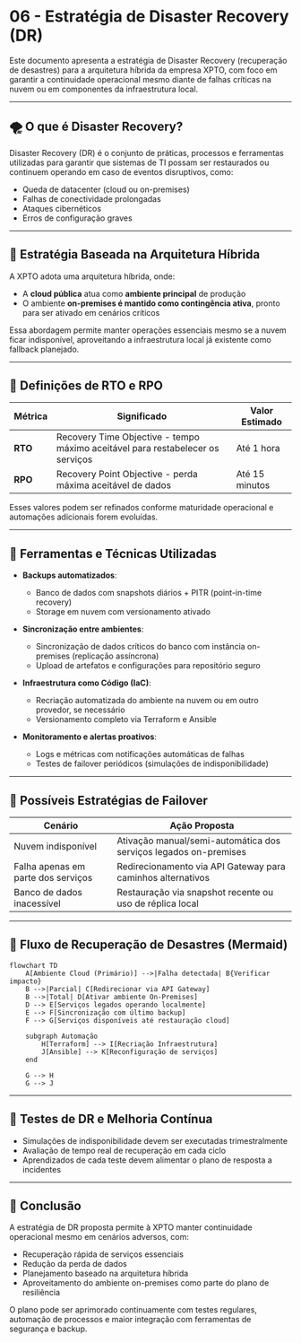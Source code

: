 # 06 - Estratégia de Disaster Recovery (DR)

Este documento apresenta a estratégia de Disaster Recovery (recuperação de desastres) para a arquitetura híbrida da empresa XPTO, com foco em garantir a continuidade operacional mesmo diante de falhas críticas na nuvem ou em componentes da infraestrutura local.

---

## 🌪️ O que é Disaster Recovery?

Disaster Recovery (DR) é o conjunto de práticas, processos e ferramentas utilizadas para garantir que sistemas de TI possam ser restaurados ou continuem operando em caso de eventos disruptivos, como:

- Queda de datacenter (cloud ou on-premises)
- Falhas de conectividade prolongadas
- Ataques cibernéticos
- Erros de configuração graves

---

## 🧭 Estratégia Baseada na Arquitetura Híbrida

A XPTO adota uma arquitetura híbrida, onde:

- A **cloud pública** atua como **ambiente principal** de produção
- O ambiente **on-premises é mantido como contingência ativa**, pronto para ser ativado em cenários críticos

Essa abordagem permite manter operações essenciais mesmo se a nuvem ficar indisponível, aproveitando a infraestrutura local já existente como fallback planejado.

---

## 📐 Definições de RTO e RPO

| Métrica | Significado                                                                    | Valor Estimado |
| ------- | ------------------------------------------------------------------------------ | -------------- |
| **RTO** | Recovery Time Objective - tempo máximo aceitável para restabelecer os serviços | Até 1 hora     |
| **RPO** | Recovery Point Objective - perda máxima aceitável de dados                     | Até 15 minutos |

Esses valores podem ser refinados conforme maturidade operacional e automações adicionais forem evoluídas.

---

## 🧰 Ferramentas e Técnicas Utilizadas

- **Backups automatizados**:

  - Banco de dados com snapshots diários + PITR (point-in-time recovery)
  - Storage em nuvem com versionamento ativado

- **Sincronização entre ambientes**:

  - Sincronização de dados críticos do banco com instância on-premises (replicação assíncrona)
  - Upload de artefatos e configurações para repositório seguro

- **Infraestrutura como Código (IaC)**:

  - Recriação automatizada do ambiente na nuvem ou em outro provedor, se necessário
  - Versionamento completo via Terraform e Ansible

- **Monitoramento e alertas proativos**:
  - Logs e métricas com notificações automáticas de falhas
  - Testes de failover periódicos (simulações de indisponibilidade)

---

## 🔁 Possíveis Estratégias de Failover

| Cenário                            | Ação Proposta                                                    |
| ---------------------------------- | ---------------------------------------------------------------- |
| Nuvem indisponível                 | Ativação manual/semi-automática dos serviços legados on-premises |
| Falha apenas em parte dos serviços | Redirecionamento via API Gateway para caminhos alternativos      |
| Banco de dados inacessível         | Restauração via snapshot recente ou uso de réplica local         |

---

## 🧭 Fluxo de Recuperação de Desastres (Mermaid)

```mermaid
flowchart TD
    A[Ambiente Cloud (Primário)] -->|Falha detectada| B{Verificar impacto}
    B -->|Parcial| C[Redirecionar via API Gateway]
    B -->|Total| D[Ativar ambiente On-Premises]
    D --> E[Serviços legados operando localmente]
    E --> F[Sincronização com último backup]
    F --> G[Serviços disponíveis até restauração cloud]

    subgraph Automação
        H[Terraform] --> I[Recriação Infraestrutura]
        J[Ansible] --> K[Reconfiguração de serviços]
    end

    G --> H
    G --> J
```

---

## 🧪 Testes de DR e Melhoria Contínua

- Simulações de indisponibilidade devem ser executadas trimestralmente
- Avaliação de tempo real de recuperação em cada ciclo
- Aprendizados de cada teste devem alimentar o plano de resposta a incidentes

---

## 📌 Conclusão

A estratégia de DR proposta permite à XPTO manter continuidade operacional mesmo em cenários adversos, com:

- Recuperação rápida de serviços essenciais
- Redução da perda de dados
- Planejamento baseado na arquitetura híbrida
- Aproveitamento do ambiente on-premises como parte do plano de resiliência

O plano pode ser aprimorado continuamente com testes regulares, automação de processos e maior integração com ferramentas de segurança e backup.
